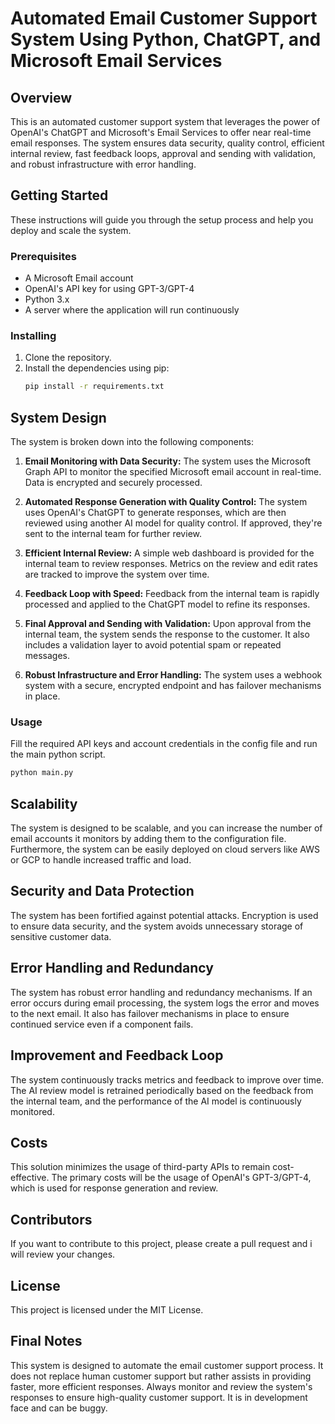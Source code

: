# Automated Email Customer Support System Using Python, ChatGPT, and Microsoft Email Services

## Overview

This is an automated customer support system that leverages the power of OpenAI's ChatGPT and Microsoft's Email Services to offer near real-time email responses. The system ensures data security, quality control, efficient internal review, fast feedback loops, approval and sending with validation, and robust infrastructure with error handling.

## Getting Started

These instructions will guide you through the setup process and help you deploy and scale the system.

### Prerequisites

- A Microsoft Email account
- OpenAI's API key for using GPT-3/GPT-4
- Python 3.x
- A server where the application will run continuously

### Installing

1. Clone the repository.
2. Install the dependencies using pip:
    ```bash
    pip install -r requirements.txt
    ```

## System Design

The system is broken down into the following components:

1. **Email Monitoring with Data Security:** The system uses the Microsoft Graph API to monitor the specified Microsoft email account in real-time. Data is encrypted and securely processed.

2. **Automated Response Generation with Quality Control:** The system uses OpenAI's ChatGPT to generate responses, which are then reviewed using another AI model for quality control. If approved, they're sent to the internal team for further review.

3. **Efficient Internal Review:** A simple web dashboard is provided for the internal team to review responses. Metrics on the review and edit rates are tracked to improve the system over time.

4. **Feedback Loop with Speed:** Feedback from the internal team is rapidly processed and applied to the ChatGPT model to refine its responses.

5. **Final Approval and Sending with Validation:** Upon approval from the internal team, the system sends the response to the customer. It also includes a validation layer to avoid potential spam or repeated messages.

6. **Robust Infrastructure and Error Handling:** The system uses a webhook system with a secure, encrypted endpoint and has failover mechanisms in place.

### Usage

Fill the required API keys and account credentials in the config file and run the main python script.

```bash
python main.py
```

## Scalability

The system is designed to be scalable, and you can increase the number of email accounts it monitors by adding them to the configuration file. Furthermore, the system can be easily deployed on cloud servers like AWS or GCP to handle increased traffic and load.

## Security and Data Protection

The system has been fortified against potential attacks. Encryption is used to ensure data security, and the system avoids unnecessary storage of sensitive customer data.

## Error Handling and Redundancy

The system has robust error handling and redundancy mechanisms. If an error occurs during email processing, the system logs the error and moves to the next email. It also has failover mechanisms in place to ensure continued service even if a component fails.

## Improvement and Feedback Loop

The system continuously tracks metrics and feedback to improve over time. The AI review model is retrained periodically based on the feedback from the internal team, and the performance of the AI model is continuously monitored.

## Costs

This solution minimizes the usage of third-party APIs to remain cost-effective. The primary costs will be the usage of OpenAI's GPT-3/GPT-4, which is used for response generation and review.

## Contributors

If you want to contribute to this project, please create a pull request and i will review your changes.

## License

This project is licensed under the MIT License.

## Final Notes

This system is designed to automate the email customer support process. It does not replace human customer support but rather assists in providing faster, more efficient responses. Always monitor and review the system's responses to ensure high-quality customer support. It is in development face and can be buggy.
